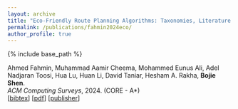 ```yaml
---
layout: archive
title: "Eco-Friendly Route Planning Algorithms: Taxonomies, Literature Review and Future Directions"
permalink: /publications/fahmin2024eco/
author_profile: true
---
```


{% include base_path %}

Ahmed Fahmin, Muhammad Aamir Cheema, Mohammed Eunus Ali, Adel Nadjaran Toosi, Hua Lu, Huan Li, David Taniar, Hesham A. Rakha, **Bojie Shen**.                    
<i>ACM Computing Surveys</i>, 2024.  (CORE - A*)                
[<a href="javascript:void(0)" onclick="(function(target, id) { if ($('#' + id).css('display') == 'block') { $('#' + id).hide('fast'); $(target).text('bibtex') } else { $('#' + id).show('fast'); $(target).text('bibtex▲') } })(this, 'bibtex-fahmin2024eco');">bibtex</a>]
    [[pdf](https://bshen95.github.io/bojieshen.me/files/fahmin2024eco.pdf)]
    [[publisher](https://dl.acm.org/doi/abs/10.1145/3691624)]
<div id="bibtex-fahmin2024eco" style="display:none">
<pre>@article{fahmin2024eco,
  title={Eco-Friendly Route Planning Algorithms: Taxonomies, Literature Review and Future Directions},
  author={Fahmin, Ahmed and Cheema, Muhammad Aamir and Eunus Ali, Mohammed and Nadjaran Toosi, Adel and Lu, Hua and Li, Huan and Taniar, David and A. Rakha, Hesham and Shen, Bojie},
  journal={ACM Computing Surveys},
  year={2024},
  publisher={ACM New York, NY}
}
</pre></div> 








